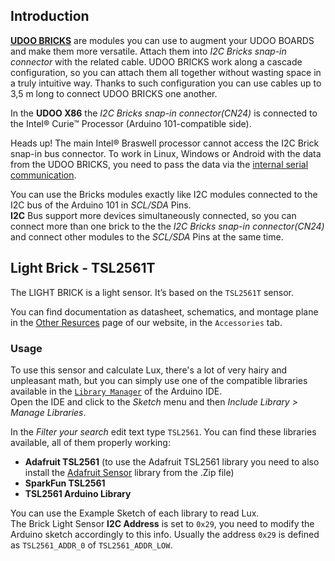 ## Introduction

[**UDOO BRICKS**](https://www.udoo.org/udoo-bricks/) are modules you can use to augment your UDOO BOARDS and make them more versatile. Attach them into *I2C Bricks snap-in connector* with the related cable. UDOO BRICKS work along a cascade configuration, so you can attach them all together without wasting space in a truly intuitive way. Thanks to such configuration you can use cables up to 3,5 m long to connect UDOO BRICKS one another.

In the **UDOO X86** the *I2C Bricks snap-in connector(CN24)* is connected to the Intel&reg; Curie&trade; Processor (Arduino 101-compatible side).

<span class="label label-warning">Heads up!</span> The main Intel&reg; Braswell processor cannot access the I2C Brick snap-in bus connector. To work in Linux, Windows or Android with the data from the UDOO BRICKS, you need to pass the data via the [internal serial communication](!/Serial_Libraries/index).

You can use the Bricks modules exactly like I2C modules connected to the I2C bus of the Arduino 101 in *SCL/SDA* Pins.  
**I2C** Bus support more devices simultaneously connected, so you can connect more than one brick to the the *I2C Bricks snap-in connector(CN24)* and connect other modules to the *SCL/SDA* Pins at the same time.

## Light Brick - TSL2561T

The LIGHT BRICK is a light sensor. It’s based on the `TSL2561T` sensor.

You can find documentation as datasheet, schematics, and montage plane in the [Other Resurces](https://www.udoo.org/other-resources/) page of our website, in the `Accessories` tab.

### Usage

To use this sensor and calculate Lux, there's a lot of very hairy and unpleasant math, but you can simply use one of the compatible libraries available in the [`Library Manager`](https://www.arduino.cc/en/guide/libraries) of the Arduino IDE.  
 Open the IDE and click to the *Sketch* menu and then *Include Library > Manage Libraries*.

 In the *Filter your search* edit text type `TSL2561`. You can find these libraries available, all of them properly working:
 * **Adafruit TSL2561** (to use the Adafruit TSL2561 library you need to also install the [Adafruit Sensor](https://github.com/adafruit/Adafruit_Sensor/archive/master.zip) library from the .Zip file)
 * **SparkFun TSL2561**
 * **TSL2561 Arduino Library**

You can use the Example Sketch of each library to read Lux.   
The Brick Light Sensor **I2C Address** is set to `0x29`, you need to modify the Arduino sketch accordingly to this info. Usually the address `0x29` is defined as `TSL2561_ADDR_0` of `TSL2561_ADDR_LOW`.
